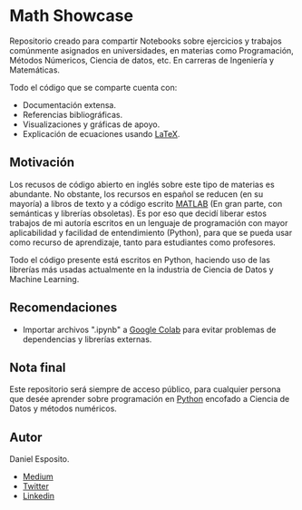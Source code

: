 # Math Showcase

Repositorio creado para compartir Notebooks sobre ejercicios y trabajos comúnmente asignados en universidades,
en materias como Programación, Métodos Númericos, Ciencia de datos, etc. En carreras de Ingeniería y Matemáticas.

Todo el código que se comparte cuenta con:
* Documentación extensa.
* Referencias bibliográficas.
* Visualizaciones y gráficas de apoyo.
* Explicación de ecuaciones usando [LaTeX](https://en.wikipedia.org/wiki/LaTeX).

## Motivación

Los recusos de código abierto en inglés sobre este tipo de materias es abundante. No obstante, los recursos en español se reducen (en su mayoría) a libros
de texto y a código escrito [MATLAB](https://en.wikipedia.org/wiki/MATLAB) (En gran parte, con semánticas y librerías obsoletas). Es por eso que decidí liberar estos trabajos de mi autoría
escritos en un lenguaje de programación con mayor aplicabilidad y facilidad de entendimiento (Python), para que se pueda usar como recurso de aprendizaje,
tanto para estudiantes como profesores.


Todo el código presente está escritos en Python, haciendo uso de las librerías más usadas actualmente en la industria de Ciencia de Datos y Machine Learning.


## Recomendaciones

* Importar archivos ".ipynb" a [Google Colab](https://colab.research.google.com/) para evitar problemas de dependencias y librerías externas.


## Nota final
Este repositorio será siempre de acceso público, para cualquier persona que desée aprender sobre programación en [Python](https://en.wikipedia.org/wiki/Python_(programming_language)) encofado a Ciencia de Datos
y métodos numéricos.


## Autor
Daniel Esposito.
* [Medium](https://medium.com/@danesposi)
* [Twitter](https://twitter.com/danesposi)
* [Linkedin](https://www.linkedin.com/in/daniel-alejandro-esposito-brice%C3%B1o-434860210/)
